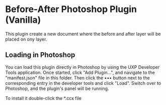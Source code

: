 # Before-After Photoshop Plugin (Vanilla)

This plugin create a new document where the before and after layer will be placed on ony layer.

## Loading in Photoshop

You can load this plugin directly in Photoshop by using the UXP Developer Tools application. Once started, click "Add Plugin...", and navigate to the "manifest.json" file in this folder. Then click the ••• button next to the corresponding entry in the developer tools and click "Load". Switch over to Photoshop, and the plugin's panel will be running.

To install it double-click the *.ccx file
